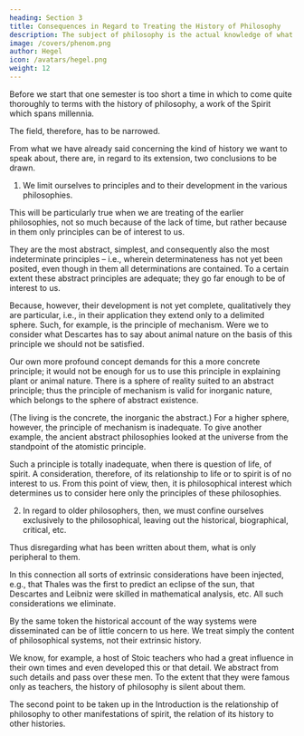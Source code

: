```yaml
---
heading: Section 3
title: Consequences in Regard to Treating the History of Philosophy
description: The subject of philosophy is the actual knowledge of what truly is.
image: /covers/phenom.png
author: Hegel
icon: /avatars/hegel.png
weight: 12
---
```




Before we start that one semester is too short a time in which to come quite thoroughly to terms with the history of philosophy, a work of the Spirit which spans millennia. 

The field, therefore, has to be narrowed. 

From what we have already said concerning the kind of history we want to speak about, there are, in regard to its extension, two conclusions to be drawn.


1. We limit ourselves to principles and to their development in the various philosophies. 

This will be particularly true when we are treating of the earlier philosophies, not so much because of the lack of time, but rather because in them only principles can be of interest to us. 

They are the most abstract, simplest, and consequently also the most indeterminate principles – i.e., wherein determinateness has not yet been posited, even though in them all determinations are contained. To a certain extent these abstract principles are adequate; they go far enough to be of interest to us.

Because, however, their development is not yet complete, qualitatively they are particular, i.e., in their application they extend only to a delimited sphere. Such, for example, is the principle of mechanism. Were we to consider what Descartes has to say about animal nature on the basis of this principle we should not be satisfied. 

Our own more profound concept demands for this a more concrete principle; it would not be enough for us to use this principle in explaining plant or animal nature. There is a sphere of reality suited to an abstract principle; thus the principle of mechanism is valid for inorganic nature, which belongs to the sphere of abstract existence. 

(The living is the concrete, the inorganic the abstract.) For a higher sphere, however, the principle of mechanism is inadequate. To give another example, the ancient abstract philosophies looked at the universe from the standpoint of the atomistic principle.

Such a principle is totally inadequate, when there is question of life, of spirit. A consideration, therefore, of its relationship to life or to spirit is of no interest to us. From this point of view, then, it is philosophical interest which determines us to consider here only the principles of these philosophies.


2. In regard to older philosophers, then, we must confine ourselves exclusively to the philosophical, leaving out the historical, biographical, critical, etc. 

Thus disregarding what has been written about them, what is only peripheral to them.

In this connection all sorts of extrinsic considerations have been injected, e.g., that Thales was the first to predict an eclipse of the sun, that Descartes and Leibniz were skilled in mathematical analysis, etc. All such considerations we eliminate.

By the same token the historical account of the way systems were disseminated can be of little concern to us here. We treat simply the content of philosophical systems, not their extrinsic history. 

We know, for example, a host of Stoic teachers who had a great influence in their own times and even developed this or that detail. We abstract from such details and pass over these men. To the extent that they were famous only as teachers, the history of philosophy is silent about them.

The second point to be taken up in the Introduction is the relationship of philosophy to other manifestations of spirit, the relation of its history to other histories.

